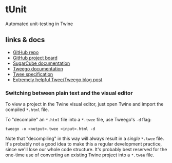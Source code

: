 # tUnit
Automated unit-testing in Twine

## links & docs
- [GitHub repo](https://github.com/BlueShoelaces/tUnit)
- [GitHub project board](https://github.com/BlueShoelaces/tUnit/projects/1)
- [SugarCube documentation](http://www.motoslave.net/sugarcube/2/docs/)
- [Tweego documentation](https://www.motoslave.net/tweego/docs/)
- [Twee specification](https://github.com/iftechfoundation/twine-specs/blob/master/twee-3-specification.md)
- [Extremely helpful Twee/Tweego blog post](https://dev.to/lazerwalker/a-modern-developer-s-workflow-for-twine-4imp)

### Switching between plain text and the visual editor
To view a project in the Twine visual editor, just open Twine and import the compiled `*.html` file.

To "decompile" an `*.html` file into a `*.twee` file, use Tweego's `-d` flag:
```
tweego -o <output>.twee <input>.html -d
```
Note that "decompiling" in this way will always result in a *single* `*.twee` file. It's probably not a good idea to make this a regular development practice, since we'll lose our whole code structure. It's probably best reserved for the one-time use of converting an existing Twine project into a `*.twee` file.